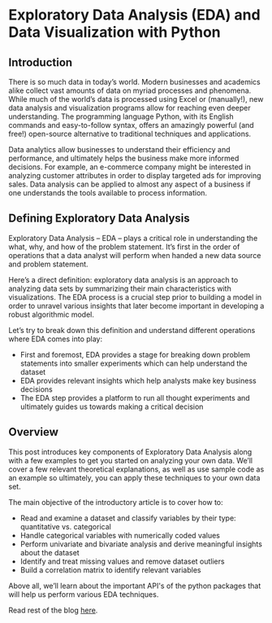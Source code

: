# Exploratory Data Analysis (EDA) and Data Visualization with Python

## Introduction

There is so much data in today’s world. Modern businesses and academics alike collect vast amounts of data on myriad processes and phenomena. While much of the world’s data is processed using Excel or (manually!), new data analysis and visualization programs allow for reaching even deeper understanding. The programming language Python, with its English commands and easy-to-follow syntax, offers an amazingly powerful (and free!) open-source alternative to traditional techniques and applications.

Data analytics allow businesses to understand their efficiency and performance, and ultimately helps the business make more informed decisions. For example, an e-commerce company might be interested in analyzing customer attributes in order to display targeted ads for improving sales. Data analysis can be applied to almost any aspect of a business if one understands the tools available to process information.

## Defining Exploratory Data Analysis

Exploratory Data Analysis – EDA – plays a critical role in understanding the what, why, and how of the problem statement. It’s first in the order of operations that a data analyst will perform when handed a new data source and problem statement.

Here’s a direct definition: exploratory data analysis is an approach to analyzing data sets by summarizing their main characteristics with visualizations. The EDA process is a crucial step prior to building a model in order to unravel various insights that later become important in developing a robust algorithmic model.

Let’s try to break down this definition and understand different operations where EDA comes into play:

* First and foremost, EDA provides a stage for breaking down problem statements into smaller experiments which can help understand the dataset
* EDA provides relevant insights which help analysts make key business decisions
* The EDA step provides a platform to run all thought experiments and ultimately guides us towards making a critical decision

## Overview

This post introduces key components of Exploratory Data Analysis along with a few examples to get you started on analyzing your own data. We’ll cover a few relevant theoretical explanations, as well as use sample code as an example so ultimately, you can apply these techniques to your own data set.

The main objective of the introductory article is to cover how to:

* Read and examine a dataset and classify variables by their type: quantitative vs. categorical
* Handle categorical variables with numerically coded values
* Perform univariate and bivariate analysis and derive meaningful insights about the dataset
* Identify and treat missing values and remove dataset outliers
* Build a correlation matrix to identify relevant variables

Above all, we’ll learn about the important API's of the python packages that will help us perform various EDA techniques.

Read rest of the blog [here](https://owlskip.com/s/EDA).
